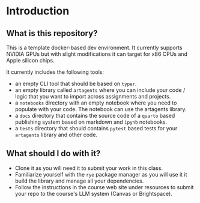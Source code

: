 # Introduction

## What is this repository?

This is a template docker-based dev environment. It currently supports NVIDIA GPUs but with slight modifications it can target for x86 CPUs and Apple silicon chips. 

It currently includes the following tools:

* an empty CLI tool that should be based on `typer`. 
* an empty library called `artagents`  where you can include your code / logic that you want to import across assignments and projects.
* a `notebooks` directory with an empty notebook where you need to populate with your code. The notebook can use the artagents library. 
* a `docs` directory that contains the source code of a `quarto` based publishing system based on markdown and `ipynb` notebooks. 
* a `tests` directory that should contains `pytest` based tests  for your `artagents` library and other code.

## What should I do with it?

* Clone it as you will need it to submit your work in this class. 
* Familiarize yourself with the `rye` package manager as you will use it it build the library and manage all your dependencies. 
* Follow the instructions in the course web site under resources to submit your repo to the course's LLM system (Canvas or Brightspace). 